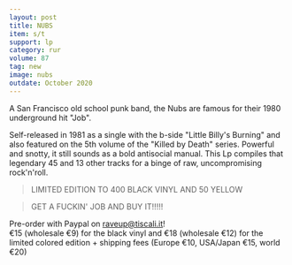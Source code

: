 ```yaml
---
layout: post
title: NUBS
item: s/t
support: lp
category: rur
volume: 87
tag: new
image: nubs
outdate: October 2020
---
```


A San Francisco old school punk band, the Nubs are famous for their 1980 underground hit "Job".

Self-released in 1981 as a single with the b-side "Little Billy's Burning" and also featured on the 5th volume of the "Killed by Death" series. Powerful and snotty, it still sounds as a bold antisocial manual. This Lp compiles that legendary 45 and 13 other tracks for a binge of raw, uncompromising rock'n'roll.

> LIMITED EDITION TO 400 BLACK VINYL AND 50 YELLOW

> GET A FUCKIN' JOB AND BUY IT!!!!!

Pre-order with Paypal on raveup@tiscali.it!<br>
€15 (wholesale €9) for the black vinyl and €18 (wholesale €12) for the limited colored edition + shipping fees (Europe €10, USA/Japan €15, world €20)
